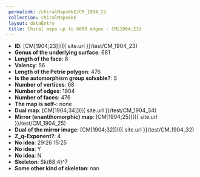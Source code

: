 ```yaml
--- 
 permalink: /chiralMaps6kE/CM_1904_23 
 collection: chiralMaps6kE
 layout: dataEntry
 title: Chiral maps up to 6000 edges - CM[1904;23]
---
```


- **ID**: [CM[1904;23]]({{ site.url }}/test/CM_1904_23)
- **Genus of the underlying surface**: 681
- **Length of the face**: 8
- **Valency**: 56
- **Length of the Petrie polygon**: 476
- **Is the automorphism group solvable?**: S
- **Number of vertices**: 68
- **Number of edges**: 1904
- **Number of faces**: 476
- **The map is self-**: none
- **Dual map**: [CM[1904;34]]({{ site.url }}/test/CM_1904_34)
- **Mirror (enantihomorphic) map**: [CM[1904;25]]({{ site.url }}/test/CM_1904_25)
- **Dual of the mirror image**: [CM[1904;32]]({{ site.url }}/test/CM_1904_32)
- **Z_q-Exponent?**: 4
- **No idea**:  29:26 15:25
- **No idea**: Y
- **No idea**: N
- **Skeleton**: Sk(68;4)^7
- **Some other kind of skeleton**: nan
